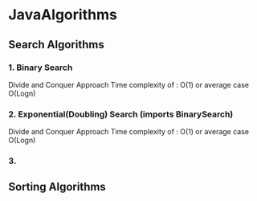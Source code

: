 # JavaAlgorithms
## Search Algorithms

### 1. Binary Search
Divide and Conquer Approach
Time complexity of : O(1) or average case O(Logn)
### 2. Exponential(Doubling) Search (imports BinarySearch)
Divide and Conquer Approach
Time complexity of : O(1) or average case O(Logn)
### 3. 

## Sorting Algorithms

###
